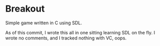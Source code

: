# Breakout

Simple game written in C using SDL.

As of this commit, I wrote this all in one sitting learning SDL on the fly. I wrote no comments, and I tracked nothing with VC, oops.
